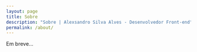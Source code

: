 ```yaml
---
layout: page
title: Sobre
description: "Sobre | Alexsandro Silva Alves - Desenvolvedor Front-end"
permalink: /about/
---
```


Em breve...
